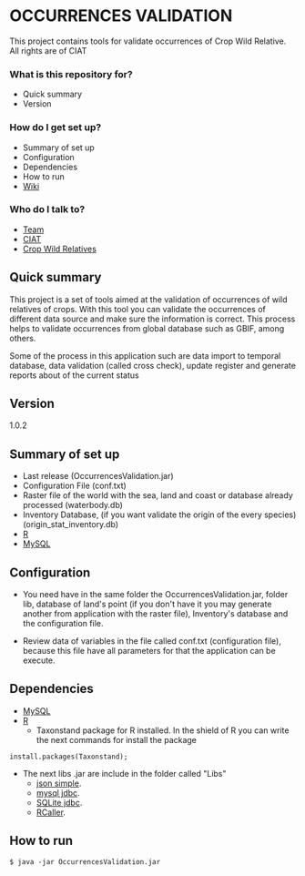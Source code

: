 # OCCURRENCES VALIDATION #

This project contains tools for validate occurrences of Crop Wild Relative. All rights are of CIAT

### What is this repository for? ###

* Quick summary
* Version

### How do I get set up? ###

* Summary of set up
* Configuration
* Dependencies
* How to run
* [Wiki](https://github.com/teamcwrciat/occurrencesvalidation/wiki)

### Who do I talk to? ###

* [Team](https://github.com/teamcwrciat)
* [CIAT](http://ciat.cgiar.org/)
* [Crop Wild Relatives](http://www.cwrdiversity.org)

## Quick summary ##

This project is a set of tools aimed at the validation of occurrences of wild relatives of crops. With this tool you can validate 
the occurrences of different data source and make sure the information is correct. This process helps to validate occurrences 
from global database such as GBIF, among others.

Some of the process in this application such are data import to temporal database, data validation (called cross check), update register
and generate reports about of the current status

## Version

1.0.2

## Summary of set up ##

* Last release (OccurrencesValidation.jar)
* Configuration File (conf.txt)
* Raster file of the world with the sea, land and coast or database already processed (waterbody.db)
* Inventory Database, (if you want validate the origin of the every species) (origin_stat_inventory.db)
* [R](http://www.r-project.org/)
* [MySQL](http://dev.mysql.com/downloads/mysql/)

## Configuration ##

* You need have in the same folder the OccurrencesValidation.jar, folder lib, database of land's point (if you don't have it you may generate another from 
application with the raster file), Inventory's database and the configuration file.

* Review data of variables in the file called conf.txt (configuration file), because this file have all parameters for that the application can be execute.

## Dependencies

* [MySQL](http://dev.mysql.com/downloads/mysql/)
* [R](http://www.r-project.org/) 
    * Taxonstand package for R installed. In the shield of R you can write the next commands for install the package
```
install.packages(Taxonstand);
```
* The next libs .jar are include in the folder called "Libs"
    * [json simple](https://code.google.com/p/json-simple/). 
    * [mysql jdbc](http://www.mysql.com/products/connector/).
    * [SQLite jdbc](https://bitbucket.org/xerial/sqlite-jdbc).
    * [RCaller](https://code.google.com/p/rcaller/).

## How to run ##

```
$ java -jar OccurrencesValidation.jar
```